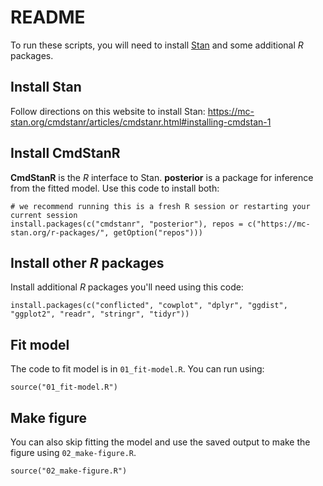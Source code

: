 # README

To run these scripts, you will need to install [Stan](https://mc-stan.org/) and some additional *R* packages.

## Install Stan

Follow directions on this website to install Stan: https://mc-stan.org/cmdstanr/articles/cmdstanr.html#installing-cmdstan-1

## Install CmdStanR

**CmdStanR** is the *R* interface to Stan. **posterior** is a package for inference from the fitted model. Use this code to install both:

```
# we recommend running this is a fresh R session or restarting your current session
install.packages(c("cmdstanr", "posterior"), repos = c("https://mc-stan.org/r-packages/", getOption("repos")))
```

## Install other *R* packages

Install additional *R* packages you'll need using this code:

```
install.packages(c("conflicted", "cowplot", "dplyr", "ggdist", "ggplot2", "readr", "stringr", "tidyr"))
```

## Fit model

The code to fit model is in `01_fit-model.R`. You can run using:

```
source("01_fit-model.R")
```

## Make figure

You can also skip fitting the model and use the saved output to make the figure using `02_make-figure.R`.

```
source("02_make-figure.R")
```

